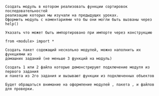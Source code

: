     Создать модуль в котором реализовать функции сортировок последовательностей 
    реализацию которых мы изучали на предыдущих уроках.
    Оформить модуль с коментариями что бы они могли быть вызваны через help()

    Указать что может быть импортировано при импорте через конструкцию

    from <module> import *

    Создать пакет содежащий несколько модулей, можно наполнить их функциями из 
    домашних заданий (не меньше 3 функций на модуль)

    Создать 1 или 2 файла которые демонстрируют подключение модуля из первого задания 
    и пакета из 2го задания и вызывают функции из подключенных объектов

    Будет обращаться внимание на оформление модулей , пакета , и файлов для проверки.